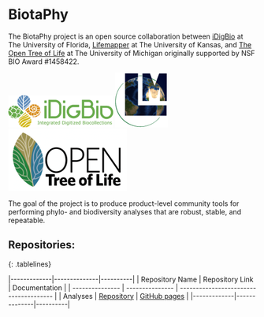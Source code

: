 # BiotaPhy

The BiotaPhy project is an open source collaboration between
[iDigBio](https://idigbio.org) at The University of Florida, 
[Lifemapper](http://lifemapper.org) at The University of Kansas, and 
[The Open Tree of Life](https://tree.opentreeoflife.org/opentree)
at The University of Michigan originally supported by NSF BIO Award #1458422.

![iDigBio](/assets/images/idigbio_logo.png)
![Lifemapper](/assets/images/lm_logo.png)
![Open Tree of Life](/assets/images/otl_logo.png)

The goal of the project is to produce product-level community tools for
performing phylo- and biodiversity analyses that are robust, stable, and
repeatable.


## Repositories:
<style>
.tablelines table, .tablelines td, .tablelines th {
        border: 1px solid black;
        }
</style>
{: .tablelines}

|-------------|--------------|----------|
| Repository Name | Repository Link | Documentation                          |
| --------------- | --------------- | -------------------------------------- |
| Analyses        | [Repository](https://github.io/biotaphy/analyses/) | [GitHub pages](https://biotaphy.github.io/analyses/) | 
|-------------|--------------|----------|

